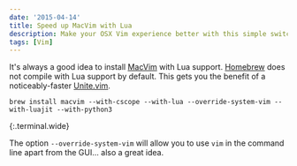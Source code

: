 ```yaml
---
date: '2015-04-14'
title: Speed up MacVim with Lua
description: Make your OSX Vim experience better with this simple switch.
tags: [Vim]
---
```


It's always a good idea to install [MacVim] with Lua support. [Homebrew] does not compile with Lua support by default. This gets you the benefit of a noticeably-faster [Unite.vim].

```
brew install macvim --with-cscope --with-lua --override-system-vim --with-luajit --with-python3
```

{:.terminal.wide}

The option `--override-system-vim` will allow you to use `vim` in the command line apart from the GUI... also a great idea.

[macvim]: https://github.com/macvim-dev/macvim
[homebrew]: http://brew.sh/
[unite.vim]: https://github.com/Shougo/unite.vim
